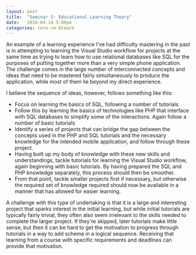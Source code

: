 ```yaml
---
layout: post
title:  "Seminar 5: Educational Learning Theory"
date:   2018-04-14 5:00pm
categories: core-cm bteach
---
```

An example of a learning experience I've had difficulty mastering in the past is in attempting to learning the Visual Studio workflow for projects at the same time as trying to learn how to use relational databases like SQL for the purposes of putting together more than a very simple phone application. The challenge comes in the large number of interconnected concepts and ideas that need to be mastered fairly simultaneously to produce the application, while most of them lie beyond my direct experience.

I believe the sequence of ideas, however, follows something like this:
* Focus on learning the basics of SQL, following a number of tutorials
* Follow this by learning the basics of technologies like PHP that interface with SQL databases to simplify some of the interactions. Again follow a number of basic tutorials
* Identify a series of projects that can bridge the gap between the concepts used in the PHP and SQL tutorials and the necessary knowledge for the intended mobile application, and follow through these project.
* Having built up my body of knowledge with these new skills and understandings, tackle tutorials for learning the Visual Studio workflow, again beginning with basic tutorials. By having prepared the SQL and PHP knowledge separately, this process should then be smoother.
* From that point, tackle smaller projects first if necessary, but otherwise the required set of knowledge required should now be available in a manner that has allowed for easier learning.

A challenge with this type of undertaking is that it is a large and interesting project that sparks interest in the initial learning, but while initial tutorials are typically fairly trivial, they often also seem irrelevant to the skills needed to complete the larger project. If they're skipped, later tutorials make little sense, but then it can be hard to get the motivation to progress through tutorials in a way to add schema in a logical sequence. Receiving that learning from a course with specific requirements and deadlines can provide that motivation.